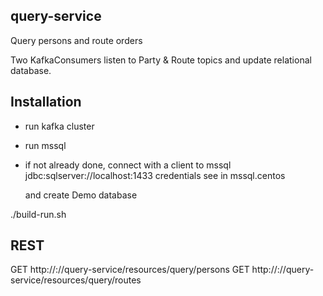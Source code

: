 ## query-service

Query persons and route orders 

Two KafkaConsumers listen to Party & Route topics and update relational database.  

## Installation

- run kafka cluster
- run mssql 
- if not already done, connect with a client to mssql
  jdbc:sqlserver://localhost:1433
  credentials see in mssql.centos

  and create Demo database

./build-run.sh

## REST

GET  http://<host>:<port>//query-service/resources/query/persons
GET  http://<host>:<port>//query-service/resources/query/routes

